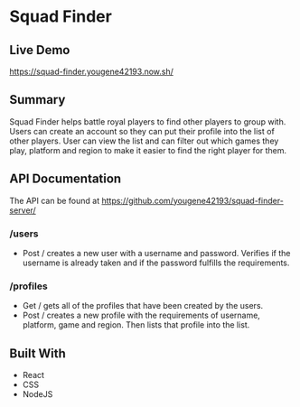 # Squad Finder
## Live Demo
https://squad-finder.yougene42193.now.sh/
## Summary
Squad Finder helps battle royal players to find other players to group with. Users can create an account so they can put their profile into the list of other players. User can view the list and can filter out which games they play, platform and region to make it easier to find the right player for them.
## API Documentation
The API can be found at https://github.com/yougene42193/squad-finder-server/
### /users 
* Post / creates a new user with a username and password. Verifies if the username is already taken and if the password fulfills the requirements.
### /profiles
* Get / gets all of the profiles that have been created by the users.
* Post / creates a new profile with the requirements of username, platform, game and region. Then lists that profile into the list.
## Built With
* React
* CSS
* NodeJS
